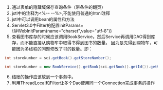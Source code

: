 1. 通过表单的隐藏域保存查询条件（带条件的翻页）
2. jstl中的注释为<%--  --%>,不能使用普通的html注释
3. jstl中可以调用bean的属性和方法
4. Servlet3.0中Filter的配置initParams={@WebInitParam(name="charset",value="utf-8")}
5. 查看图书库存的时候应该调用BookService，然后Service再调用DAO得到库存，而不能直接从购物车中取得书得到图书的数量。
      因为是先得到购物车，可能因为多线程的问题修改了书的数量。即：
      
```java
int storeNumber = sci.getBook().getStoreNumber();                                   // 错误

int storeNumber = new BookService().getBook(sci.getBook().getId()).getStoreNumber();// 正确
```      

6. 结账的操作应该放到一个事务中。
7. 利用ThreadLocal和Filter让多个Dao使用同一个Connection完成事务的操作